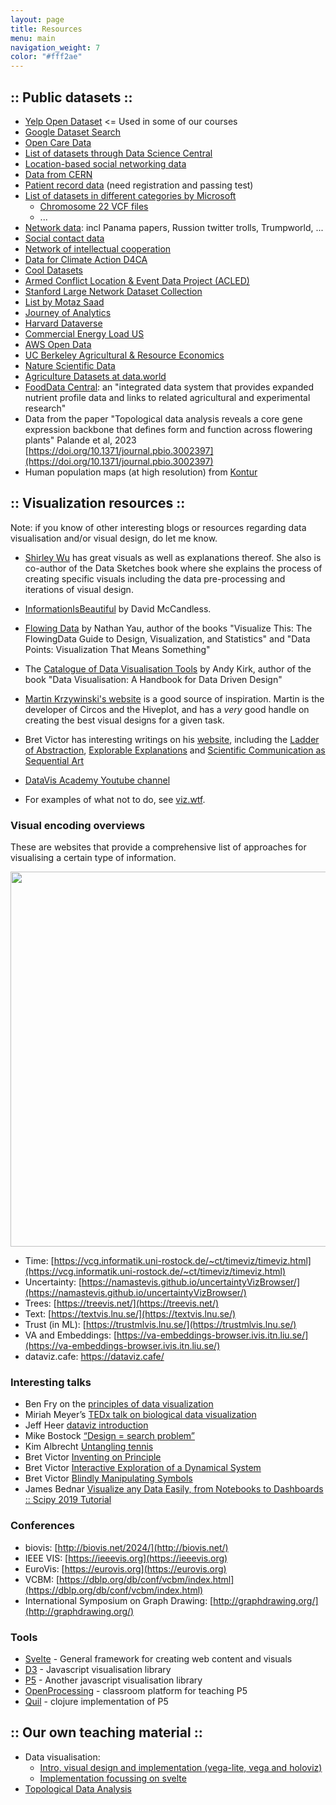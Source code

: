 ```yaml
---
layout: page
title: Resources
menu: main
navigation_weight: 7
color: "#fff2ae"
---
```

## :: Public datasets ::

* [Yelp Open Dataset](https://www.yelp.com/dataset) <= Used in some of our courses
* [Google Dataset Search](https://toolbox.google.com/datasetsearch)
* [Open Care Data](https://zenodo.org/record/1215979)
* [List of datasets through Data Science Central](http://www.datasciencecentral.com/profiles/blogs/big-data-sets-available-for-free)
* [Location-based social networking data](https://snap.stanford.edu/data/loc-gowalla.html)
* [Data from CERN](http://opendata.cern.ch)
* [Patient record data](https://mimic.physionet.org) (need registration and passing test)
* [List of datasets in different categories by Microsoft](http://msropendata.com)
  * [Chromosome 22 VCF files](https://msropendata.com/datasets/0d473c7f-6ddf-4881-aa6d-5ef048e7eaf5)
  * ...
* [Network data](https://neo4j.com/sandbox-v2/): incl Panama papers, Russion twitter trolls, Trumpworld, ...
* [Social contact data](http://www.socialcontactdata.org/data/)
* [Network of intellectual cooperation](https://github.com/grandjeanmartin/intellectual-cooperation)
* [Data for Climate Action D4CA](http://dataforclimateaction.org/)
* [Cool Datasets](https://www.cooldatasets.com)
* [Armed Conflict Location & Event Data Project (ACLED)](https://www.acleddata.com/)
* [Stanford Large Network Dataset Collection](https://snap.stanford.edu/data/)
* [List by Motaz Saad](https://mksaad.wordpress.com/2020/06/30/datasets-for-visualization/)
* [Journey of Analytics](https://blog.journeyofanalytics.com/50-free-datasets-for-data-science-projects/)
* [Harvard Dataverse](https://dataverse.harvard.edu)
* [Commercial Energy Load US](https://catalog.data.gov/dataset/commercial-and-residential-hourly-load-profiles-for-all-tmy3-locations-in-the-united-state-bbc75/resource/c093a565-cf73-4c11-b964-52ebb9e876e9)
* [AWS Open Data](https://opendata.aws)
* [UC Berkeley Agricultural & Resource Economics](https://guides.lib.berkeley.edu/ARE/finddata)
* [Nature Scientific Data](https://www.nature.com/sdata/)
* [Agriculture Datasets at data.world](https://data.world/datasets/agriculture)
* [FoodData Central](https://fdc.nal.usda.gov/index.html): an "integrated data system that provides expanded nutrient profile data and links to related agricultural and experimental research"
* Data from the paper "Topological data analysis reveals a core gene expression backbone that defines form and function across flowering plants" Palande et al, 2023 [https://doi.org/10.1371/journal.pbio.3002397](https://doi.org/10.1371/journal.pbio.3002397)
* Human population maps (at high resolution) from [Kontur](https://www.kontur.io/portfolio/population-dataset/)

## :: Visualization resources ::

Note: if you know of other interesting blogs or resources regarding data visualisation and/or visual design, do let me know.

* [Shirley Wu](http://sxywu.com/) has great visuals as well as explanations thereof. She also is co-author of the Data Sketches book where she explains the process of creating specific visuals including the data pre-processing and iterations of visual design.
* [InformationIsBeautiful](https://informationisbeautiful.net) by David McCandless.
* [Flowing Data](https://flowingdata.com) by Nathan Yau, author of the books "Visualize This: The FlowingData Guide to Design, Visualization, and Statistics" and "Data Points: Visualization That Means Something"
* The [Catalogue of Data Visualisation Tools](https://visualisingdata.com/resources) by Andy Kirk, author of the book "Data Visualisation: A Handbook for Data Driven Design"
* [Martin Krzywinski's website](http://mkweb.bcgsc.ca) is a good source of inspiration. Martin is the developer of Circos and the Hiveplot, and has a _very_ good handle on creating the best visual designs for a given task.
* Bret Victor has interesting writings on his [website](http://worrydream.com), including the [Ladder of Abstraction](http://worrydream.com/LadderOfAbstraction), [Explorable Explanations](http://worrydream.com/ExplorableExplanations/) and [Scientific Communication as Sequential Art](http://worrydream.com/ScientificCommunicationAsSequentialArt/)
* [DataVis Academy Youtube channel](https://www.youtube.com/playlist?list=PL5kIQRQ6TU8Ifu_5h2iipUmIKCqhs50zx)

* For examples of what not to do, see [viz.wtf](https://viz.wtf).

### Visual encoding overviews
These are websites that provide a comprehensive list of approaches for visualising a certain type of information.

<img src="{{site.baseurl}}/assets/timeviz-browser.png" width=600 />

* Time: [https://vcg.informatik.uni-rostock.de/~ct/timeviz/timeviz.html](https://vcg.informatik.uni-rostock.de/~ct/timeviz/timeviz.html)
* Uncertainty: [https://namastevis.github.io/uncertaintyVizBrowser/](https://namastevis.github.io/uncertaintyVizBrowser/)
* Trees: [https://treevis.net/](https://treevis.net/)
* Text: [https://textvis.lnu.se/](https://textvis.lnu.se/)
* Trust (in ML): [https://trustmlvis.lnu.se/](https://trustmlvis.lnu.se/)
* VA and Embeddings: [https://va-embeddings-browser.ivis.itn.liu.se/](https://va-embeddings-browser.ivis.itn.liu.se/)
* dataviz.cafe: https://dataviz.cafe/

### Interesting talks

* Ben Fry on the [principles of data visualization](vizbi.org/Videos/11551146)
* Miriah Meyer’s [TEDx talk on biological data visualization](www.youtube.com…Cf8MA&gl=BE)
* Jeff Heer [dataviz introduction](www.youtube.com/watch?v=vc1bq0qIKoA)
* Mike Bostock [“Design = search problem”](www.youtube.com/watch?v=fThhbt23SGM)
* Kim Albrecht [Untangling tennis](www.youtube.com/watch?v=Ufjm_LD_d0o)
* Bret Victor [Inventing on Principle](vimeo.com/36579366)
* Bret Victor [Interactive Exploration of a Dynamical System](worrydream.com/InteractiveExplorationOfADynamicalSystem/)
* Bret Victor [Blindly Manipulating Symbols](https://www.youtube.com/watch?v=ef2jpjTEB5U)
* James Bednar [Visualize any Data Easily, from Notebooks to Dashboards :: Scipy 2019 Tutorial](https://www.youtube.com/watch?v=7deGS4IPAQ0)

### Conferences

* biovis: [http://biovis.net/2024/](http://biovis.net/)
* IEEE VIS: [https://ieeevis.org](https://ieeevis.org)
* EuroVis: [https://eurovis.org](https://eurovis.org)
* VCBM: [https://dblp.org/db/conf/vcbm/index.html](https://dblp.org/db/conf/vcbm/index.html)
* International Symposium on Graph Drawing: [http://graphdrawing.org/](http://graphdrawing.org/)

### Tools

* [Svelte](http://svelte.dev) - General framework for creating web content and visuals
* [D3](d3js.org) - Javascript visualisation library
* [P5](p5js.org) - Another javascript visualisation library
* [OpenProcessing](openprocessing.org) - classroom platform for teaching P5
* [Quil](quil.info) - clojure implementation of P5

## :: Our own teaching material ::

* Data visualisation:
  * [Intro, visual design and implementation (vega-lite, vega and holoviz)](https://vda-lab.gitlab.io/datavis-material/)
  * [Implementation focussing on svelte](https://vda-lab.gitlab.io/datavis-technologies)
* [Topological Data Analysis](https://vda-lab.gitlab.io/topological-data-analysis)
